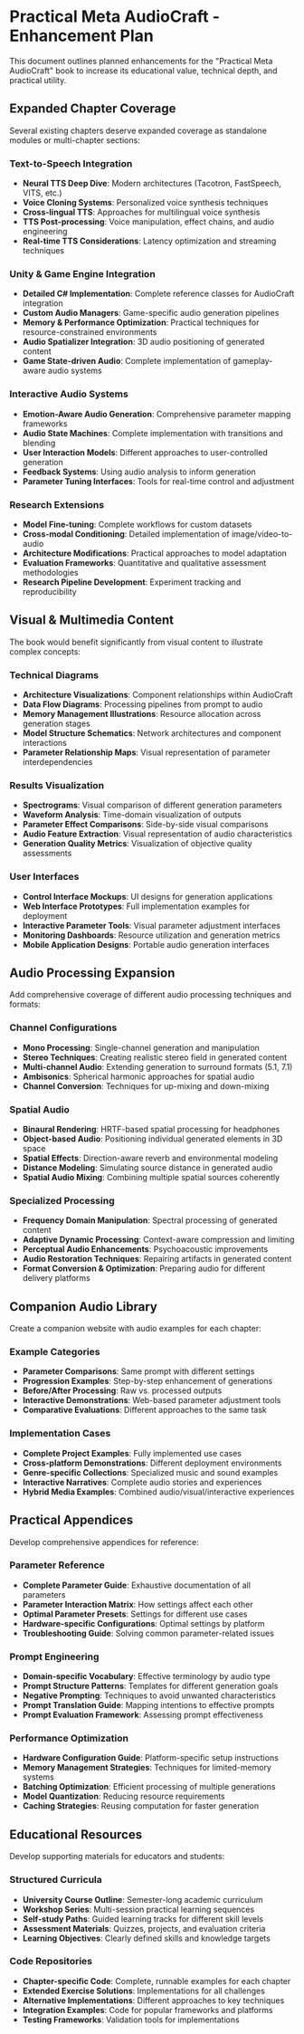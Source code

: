 # Practical Meta AudioCraft - Enhancement Plan

This document outlines planned enhancements for the "Practical Meta AudioCraft" book to increase its educational value, technical depth, and practical utility.

## Expanded Chapter Coverage

Several existing chapters deserve expanded coverage as standalone modules or multi-chapter sections:

### Text-to-Speech Integration
- **Neural TTS Deep Dive**: Modern architectures (Tacotron, FastSpeech, VITS, etc.)
- **Voice Cloning Systems**: Personalized voice synthesis techniques
- **Cross-lingual TTS**: Approaches for multilingual voice synthesis
- **TTS Post-processing**: Voice manipulation, effect chains, and audio engineering
- **Real-time TTS Considerations**: Latency optimization and streaming techniques

### Unity & Game Engine Integration
- **Detailed C# Implementation**: Complete reference classes for AudioCraft integration
- **Custom Audio Managers**: Game-specific audio generation pipelines
- **Memory & Performance Optimization**: Practical techniques for resource-constrained environments
- **Audio Spatializer Integration**: 3D audio positioning of generated content
- **Game State-driven Audio**: Complete implementation of gameplay-aware audio systems

### Interactive Audio Systems
- **Emotion-Aware Audio Generation**: Comprehensive parameter mapping frameworks
- **Audio State Machines**: Complete implementation with transitions and blending
- **User Interaction Models**: Different approaches to user-controlled generation
- **Feedback Systems**: Using audio analysis to inform generation
- **Parameter Tuning Interfaces**: Tools for real-time control and adjustment

### Research Extensions
- **Model Fine-tuning**: Complete workflows for custom datasets
- **Cross-modal Conditioning**: Detailed implementation of image/video-to-audio
- **Architecture Modifications**: Practical approaches to model adaptation
- **Evaluation Frameworks**: Quantitative and qualitative assessment methodologies
- **Research Pipeline Development**: Experiment tracking and reproducibility

## Visual & Multimedia Content

The book would benefit significantly from visual content to illustrate complex concepts:

### Technical Diagrams
- **Architecture Visualizations**: Component relationships within AudioCraft
- **Data Flow Diagrams**: Processing pipelines from prompt to audio
- **Memory Management Illustrations**: Resource allocation across generation stages
- **Model Structure Schematics**: Network architectures and component interactions
- **Parameter Relationship Maps**: Visual representation of parameter interdependencies

### Results Visualization
- **Spectrograms**: Visual comparison of different generation parameters
- **Waveform Analysis**: Time-domain visualization of outputs
- **Parameter Effect Comparisons**: Side-by-side visual comparisons
- **Audio Feature Extraction**: Visual representation of audio characteristics
- **Generation Quality Metrics**: Visualization of objective quality assessments

### User Interfaces
- **Control Interface Mockups**: UI designs for generation applications
- **Web Interface Prototypes**: Full implementation examples for deployment
- **Interactive Parameter Tools**: Visual parameter adjustment interfaces
- **Monitoring Dashboards**: Resource utilization and generation metrics
- **Mobile Application Designs**: Portable audio generation interfaces

## Audio Processing Expansion

Add comprehensive coverage of different audio processing techniques and formats:

### Channel Configurations
- **Mono Processing**: Single-channel generation and manipulation
- **Stereo Techniques**: Creating realistic stereo field in generated content
- **Multi-channel Audio**: Extending generation to surround formats (5.1, 7.1)
- **Ambisonics**: Spherical harmonic approaches for spatial audio
- **Channel Conversion**: Techniques for up-mixing and down-mixing

### Spatial Audio
- **Binaural Rendering**: HRTF-based spatial processing for headphones
- **Object-based Audio**: Positioning individual generated elements in 3D space
- **Spatial Effects**: Direction-aware reverb and environmental modeling
- **Distance Modeling**: Simulating source distance in generated audio
- **Spatial Audio Mixing**: Combining multiple spatial sources coherently

### Specialized Processing
- **Frequency Domain Manipulation**: Spectral processing of generated content
- **Adaptive Dynamic Processing**: Context-aware compression and limiting
- **Perceptual Audio Enhancements**: Psychoacoustic improvements
- **Audio Restoration Techniques**: Repairing artifacts in generated content
- **Format Conversion & Optimization**: Preparing audio for different delivery platforms

## Companion Audio Library

Create a companion website with audio examples for each chapter:

### Example Categories
- **Parameter Comparisons**: Same prompt with different settings
- **Progression Examples**: Step-by-step enhancement of generations
- **Before/After Processing**: Raw vs. processed outputs
- **Interactive Demonstrations**: Web-based parameter adjustment tools
- **Comparative Evaluations**: Different approaches to the same task

### Implementation Cases
- **Complete Project Examples**: Fully implemented use cases
- **Cross-platform Demonstrations**: Different deployment environments
- **Genre-specific Collections**: Specialized music and sound examples
- **Interactive Narratives**: Complete audio stories and experiences
- **Hybrid Media Examples**: Combined audio/visual/interactive experiences

## Practical Appendices

Develop comprehensive appendices for reference:

### Parameter Reference
- **Complete Parameter Guide**: Exhaustive documentation of all parameters
- **Parameter Interaction Matrix**: How settings affect each other
- **Optimal Parameter Presets**: Settings for different use cases
- **Hardware-specific Configurations**: Optimal settings by platform
- **Troubleshooting Guide**: Solving common parameter-related issues

### Prompt Engineering
- **Domain-specific Vocabulary**: Effective terminology by audio type
- **Prompt Structure Patterns**: Templates for different generation goals
- **Negative Prompting**: Techniques to avoid unwanted characteristics
- **Prompt Translation Guide**: Mapping intentions to effective prompts
- **Prompt Evaluation Framework**: Assessing prompt effectiveness

### Performance Optimization
- **Hardware Configuration Guide**: Platform-specific setup instructions
- **Memory Management Strategies**: Techniques for limited-memory systems
- **Batching Optimization**: Efficient processing of multiple generations
- **Model Quantization**: Reducing resource requirements
- **Caching Strategies**: Reusing computation for faster generation

## Educational Resources

Develop supporting materials for educators and students:

### Structured Curricula
- **University Course Outline**: Semester-long academic curriculum
- **Workshop Series**: Multi-session practical learning sequences
- **Self-study Paths**: Guided learning tracks for different skill levels
- **Assessment Materials**: Quizzes, projects, and evaluation criteria
- **Learning Objectives**: Clearly defined skills and knowledge targets

### Code Repositories
- **Chapter-specific Code**: Complete, runnable examples for each chapter
- **Extended Exercise Solutions**: Implementations for all challenges
- **Alternative Implementations**: Different approaches to key techniques
- **Integration Examples**: Code for popular frameworks and platforms
- **Testing Frameworks**: Validation tools for implementations